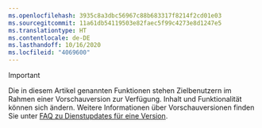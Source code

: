 ```yaml
---
ms.openlocfilehash: 3935c8a3dbc56967c88b683317f8214f2cd01e03
ms.sourcegitcommit: 11a61db54119503e82faec5f99c4273e8d1247e5
ms.translationtype: HT
ms.contentlocale: de-DE
ms.lasthandoff: 10/16/2020
ms.locfileid: "4069600"
---
```

> [!IMPORTANT]
> Die in diesem Artikel genannten Funktionen stehen Zielbenutzern im Rahmen einer Vorschauversion zur Verfügung. Inhalt und Funktionalität können sich ändern. Weitere Informationen über Vorschauversionen finden Sie unter [FAQ zu Dienstupdates für eine Version](https://docs.microsoft.com/dynamics365/unified-operations/fin-and-ops/get-started/one-version).
